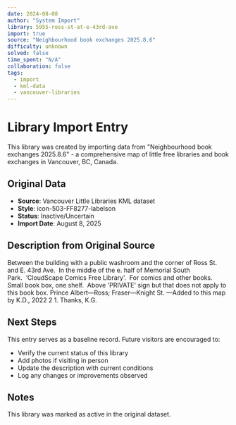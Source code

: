 ```yaml
---
date: 2024-08-08
author: "System Import"
library: 5955-ross-st-at-e-43rd-ave
import: true
source: "Neighbourhood book exchanges 2025.8.6"
difficulty: unknown
solved: false
time_spent: "N/A"
collaboration: false
tags:
  - import
  - kml-data
  - vancouver-libraries
---
```


# Library Import Entry

This library was created by importing data from "Neighbourhood book exchanges 2025.8.6" - a comprehensive map of little free libraries and book exchanges in Vancouver, BC, Canada.

## Original Data

- **Source**: Vancouver Little Libraries KML dataset
- **Style**: icon-503-FF8277-labelson
- **Status**: Inactive/Uncertain
- **Import Date**: August 8, 2025

## Description from Original Source

Between the building with a public washroom and the corner of Ross St. and E. 43rd Ave.  
In the middle of the e. half of Memorial South Park.  ‘CloudScape Comics Free Library’.  
For comics and other books.
Small book box, one shelf.  Above 'PRIVATE' sign but that does not apply to this book box.
Prince Albert—Ross; Fraser—Knight St.
—Added to this map by K.D., 2022 2 1. 
Thanks, K.G.



## Next Steps

This entry serves as a baseline record. Future visitors are encouraged to:
- Verify the current status of this library
- Add photos if visiting in person
- Update the description with current conditions
- Log any changes or improvements observed

## Notes

This library was marked as active in the original dataset.
